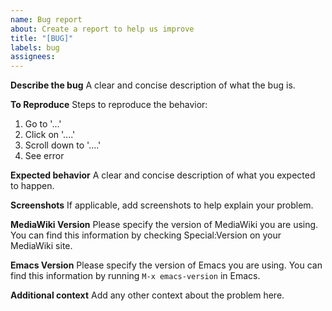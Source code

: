 ```yaml
---
name: Bug report
about: Create a report to help us improve
title: "[BUG]"
labels: bug
assignees:
---
```


**Describe the bug**
A clear and concise description of what the bug is.

**To Reproduce**
Steps to reproduce the behavior:
1. Go to '...'
2. Click on '....'
3. Scroll down to '....'
4. See error

**Expected behavior**
A clear and concise description of what you expected to happen.

**Screenshots**
If applicable, add screenshots to help explain your problem.

**MediaWiki Version**
Please specify the version of MediaWiki you are using. You can find this information by checking Special:Version on your MediaWiki site.

**Emacs Version**
Please specify the version of Emacs you are using. You can find this information by running `M-x emacs-version` in Emacs.

**Additional context**
Add any other context about the problem here.
